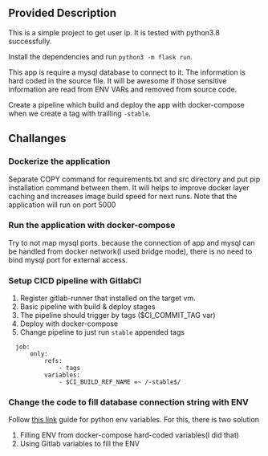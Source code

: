 ## Provided Description

This is a simple project to get user ip.
It is tested with python3.8 successfully.

Install the dependencies and run `python3 -m flask run`.

This app is require a mysql database to connect to it. The information is hard coded in the source file. It will be awesome if those sensitive information are read from ENV VARs and removed from source code.

Create a pipeline which build and deploy the app with docker-compose when we create a tag with trailling `-stable`. 


## Challanges

### Dockerize the application
Separate COPY command for requirements.txt and src directory and put pip installation command between them. It will helps to improve docker layer caching and increases image build speed for next runs. 
Note that the application will run on port 5000


### Run the application with docker-compose
Try to not map mysql ports. because the connection of app and mysql can be handled from docker network(I used bridge mode), there is no need to bind mysql port for external access.

### Setup CICD pipeline with GitlabCI
  1. Register gitlab-runner that installed on the target vm. 
  2. Basic pipeline with build & deploy stages
  3. The pipeline should trigger by tags ($CI_COMMIT_TAG var)
  4. Deploy with docker-compose
  5. Change pipeline to just run `stable` appended tags
  ```
    job:
        only:
            refs:
                - tags
            variables:
                - $CI_BUILD_REF_NAME =~ /-stable$/
  ```
  

### Change the code to fill database connection string with ENV
Follow [this link](https://able.bio/rhett/how-to-set-and-get-environment-variables-in-python--274rgt5) guide for python env variables.
For this, there is two solution
1. Filling ENV from docker-compose hard-coded variables(I did that)
2. Using Gitlab variables to fill the ENV
